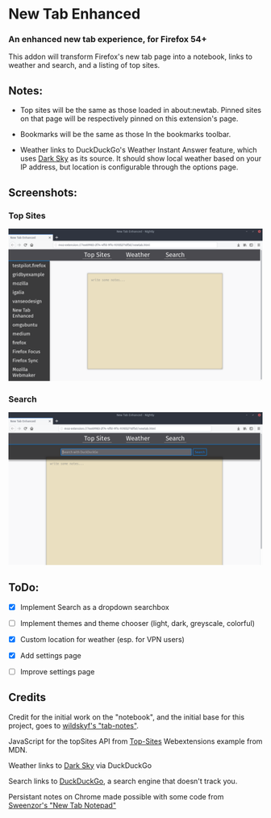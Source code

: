 # New Tab Enhanced

### An enhanced new tab experience, for Firefox 54+

This addon will transform Firefox's new tab page into a notebook, links to weather and search, and a listing of top sites.

Notes:
---

 - Top sites will be the same as those loaded in about:newtab.  Pinned sites on that page will be respectively pinned on this extension's page.  

  - Bookmarks will be the same as those In the bookmarks toolbar.  

 - Weather links to DuckDuckGo's Weather Instant Answer feature, which uses [Dark Sky](https://darksky.net) as its source. It should show local weather based on your IP address, but location is configurable through the options page.


Screenshots:
---

### Top Sites
![Top Sites](images/sites.png)

### Search
![Search](images/search.png)

ToDo:
---
* [X] Implement Search as a dropdown searchbox

* [ ] Implement themes and theme chooser (light, dark, greyscale, colorful)

* [X] Custom location for weather (esp. for VPN users)

* [X] Add settings page

* [ ] Improve settings page


Credits
---

Credit for the initial work on the "notebook", and the initial base for this project, goes to [wildskyf's "tab-notes"](https://github.com/wildskyf/tab-notes/).

JavaScript for the topSites API from [Top-Sites](https://github.com/mdn/webextensions-examples/tree/master/top-sites) Webextensions example from MDN.

Weather links to [Dark Sky](https://darksky.net) via DuckDuckGo

Search links to [DuckDuckGo](https://duckduckgo.com), a search engine that doesn't track you.

Persistant notes on Chrome made possible with some code from [Sweenzor's "New Tab Notepad"](https://github.com/sweenzor/new-tab-notepad)
